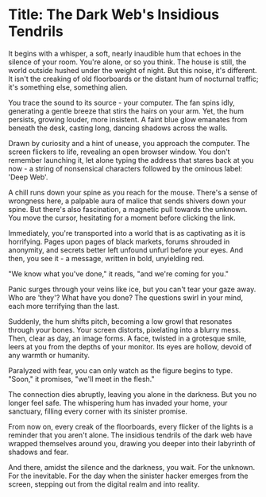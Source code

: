 # **Title: The Dark Web's Insidious Tendrils**

It begins with a whisper, a soft, nearly inaudible hum that echoes in the silence of your room. You're alone, or so you think. The house is still, the world outside hushed under the weight of night. But this noise, it's different. It isn't the creaking of old floorboards or the distant hum of nocturnal traffic; it's something else, something alien.

You trace the sound to its source - your computer. The fan spins idly, generating a gentle breeze that stirs the hairs on your arm. Yet, the hum persists, growing louder, more insistent. A faint blue glow emanates from beneath the desk, casting long, dancing shadows across the walls.

Drawn by curiosity and a hint of unease, you approach the computer. The screen flickers to life, revealing an open browser window. You don't remember launching it, let alone typing the address that stares back at you now - a string of nonsensical characters followed by the ominous label: 'Deep Web'.

A chill runs down your spine as you reach for the mouse. There's a sense of wrongness here, a palpable aura of malice that sends shivers down your spine. But there's also fascination, a magnetic pull towards the unknown. You move the cursor, hesitating for a moment before clicking the link.

Immediately, you're transported into a world that is as captivating as it is horrifying. Pages upon pages of black markets, forums shrouded in anonymity, and secrets better left unfound unfurl before your eyes. And then, you see it - a message, written in bold, unyielding red.

"We know what you've done," it reads, "and we're coming for you."

Panic surges through your veins like ice, but you can't tear your gaze away. Who are 'they'? What have you done? The questions swirl in your mind, each more terrifying than the last.

Suddenly, the hum shifts pitch, becoming a low growl that resonates through your bones. Your screen distorts, pixelating into a blurry mess. Then, clear as day, an image forms. A face, twisted in a grotesque smile, leers at you from the depths of your monitor. Its eyes are hollow, devoid of any warmth or humanity.

Paralyzed with fear, you can only watch as the figure begins to type. "Soon," it promises, "we'll meet in the flesh."

The connection dies abruptly, leaving you alone in the darkness. But you no longer feel safe. The whispering hum has invaded your home, your sanctuary, filling every corner with its sinister promise.

From now on, every creak of the floorboards, every flicker of the lights is a reminder that you aren't alone. The insidious tendrils of the dark web have wrapped themselves around you, drawing you deeper into their labyrinth of shadows and fear.

And there, amidst the silence and the darkness, you wait. For the unknown. For the inevitable. For the day when the sinister hacker emerges from the screen, stepping out from the digital realm and into reality.